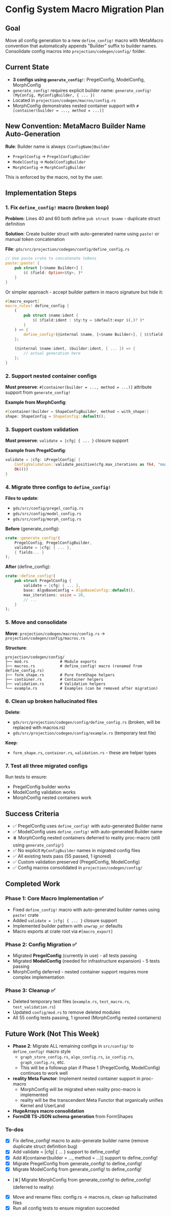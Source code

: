 # Config System Macro Migration Plan

## Goal
Move all config generation to a new `define_config!` macro with MetaMacro convention that automatically appends "Builder" suffix to builder names. Consolidate config macros into `projection/codegen/config/` folder.

## Current State
- **3 configs using `generate_config!`**: PregelConfig, ModelConfig, MorphConfig
- `generate_config!` requires explicit builder name: `generate_config!(MyConfig, MyConfigBuilder, { ... })`
- Located in `projection/codegen/macros/config.rs`
- MorphConfig demonstrates nested container support with `#[container(builder = ..., method = ...)]`

## New Convention: MetaMacro Builder Name Auto-Generation
**Rule**: Builder name is always `{ConfigName}Builder`
- `PregelConfig` → `PregelConfigBuilder`
- `ModelConfig` → `ModelConfigBuilder`  
- `MorphConfig` → `MorphConfigBuilder`

This is enforced by the macro, not by the user.

## Implementation Steps

### 1. Fix `define_config!` macro (broken loop)
**Problem**: Lines 40 and 60 both define `pub struct $name` - duplicate struct definition

**Solution**: Create builder struct with auto-generated name using `paste!` or manual token concatenation

**File**: `gds/src/projection/codegen/config/define_config.rs`

```rust
// Use paste crate to concatenate tokens
paste::paste! {
    pub struct [<$name Builder>] {
        $( $field: Option<$ty>, )*
    }
}
```

Or simpler approach - accept builder pattern in macro signature but hide it:
```rust
#[macro_export]
macro_rules! define_config {
    (
        pub struct $name:ident {
            $( $field:ident : $ty:ty = $default:expr $(,)? )*
        }
    ) => {
        define_config!(@internal $name, [<$name Builder>], { $($field : $ty = $default;)* });
    };
    
    (@internal $name:ident, $builder:ident, { ... }) => {
        // actual generation here
    };
}
```

### 2. Support nested container configs
**Must preserve**: `#[container(builder = ..., method = ...)]` attribute support from `generate_config!`

**Example from MorphConfig**:
```rust
#[container(builder = ShapeConfigBuilder, method = with_shape)]
shape: ShapeConfig = ShapeConfig::default();
```

### 3. Support custom validation
**Must preserve**: `validate = |cfg| { ... }` closure support

**Example from PregelConfig**:
```rust
validate = |cfg: &PregelConfig| {
    ConfigValidation::validate_positive(cfg.max_iterations as f64, "maxIterations")?;
    Ok(())
}
```

### 4. Migrate three configs to `define_config!`

**Files to update**:
- `gds/src/config/pregel_config.rs`
- `gds/src/config/model_config.rs`
- `gds/src/config/morph_config.rs`

**Before** (generate_config):
```rust
crate::generate_config!(
    PregelConfig, PregelConfigBuilder,
    validate = |cfg| { ... },
    { fields... }
);
```

**After** (define_config):
```rust
crate::define_config!(
    pub struct PregelConfig {
        validate = |cfg| { ... },
        base: AlgoBaseConfig = AlgoBaseConfig::default(),
        max_iterations: usize = 20,
        // ...
    }
);
```

### 5. Move and consolidate
**Move**: `projection/codegen/macros/config.rs` → `projection/codegen/config/macros.rs`

**Structure**:
```
projection/codegen/config/
├── mod.rs              # Module exports
├── macros.rs           # define_config! macro (renamed from define_config.rs)
├── form_shape.rs       # Pure FormShape helpers
├── container.rs        # Container helpers
├── validation.rs       # Validation helpers
└── example.rs          # Examples (can be removed after migration)
```

### 6. Clean up broken hallucinated files
**Delete**:
- `gds/src/projection/codegen/config/define_config.rs` (broken, will be replaced with macros.rs)
- `gds/src/projection/codegen/config/example.rs` (temporary test file)

**Keep**:
- `form_shape.rs`, `container.rs`, `validation.rs` - these are helper types

### 7. Test all three migrated configs
Run tests to ensure:
- PregelConfig builder works
- ModelConfig validation works  
- MorphConfig nested containers work

## Success Criteria

- ✅ PregelConfig uses `define_config!` with auto-generated Builder name
- ✅ ModelConfig uses `define_config!` with auto-generated Builder name
- ⏸️ MorphConfig nested containers deferred to reality proc-macro (still using `generate_config!`)
- ✅ No explicit `MyConfigBuilder` names in migrated config files
- ✅ All existing tests pass (55 passed, 1 ignored)
- ✅ Custom validation preserved (PregelConfig, ModelConfig)
- ✅ Config macros consolidated in `projection/codegen/config/`

## Completed Work

### Phase 1: Core Macro Implementation ✅
- Fixed `define_config!` macro with auto-generated builder names using `paste!` crate
- Added `validate = |cfg| { ... }` closure support
- Implemented builder pattern with `unwrap_or` defaults
- Macro exports at crate root via `#[macro_export]`

### Phase 2: Config Migration ✅
- Migrated **PregelConfig** (currently in use) - all tests passing
- Migrated **ModelConfig** (needed for infrastructure expansion) - 5 tests passing
- MorphConfig deferred - nested container support requires more complex implementation

### Phase 3: Cleanup ✅
- Deleted temporary test files (`example.rs`, `test_macro.rs`, `test_validation.rs`)
- Updated `config/mod.rs` to remove deleted modules
- All 55 config tests passing, 1 ignored (MorphConfig nested containers)

## Future Work (Not This Week)

- **Phase 2**: Migrate ALL remaining configs in `src/config/` to `define_config!` macro style
  - `graph_store_config.rs`, `algo_config.rs`, `io_config.rs`, `graph_config.rs`, etc.
  - This will be a followup plan if Phase 1 (PregelConfig, ModelConfig) continues to work well
- **reality Meta Functor**: Implement nested container support in proc-macro
  - MorphConfig will be migrated when reality proc-macro is implemented
  - reality will be the transcendent Meta Functor that organically unifies Kernel and UserLand
- **HugeArrays macro consolidation**  
- **FormDB TS-JSON schema generation** from FormShapes

### To-dos

- [x] Fix define_config! macro to auto-generate builder name (remove duplicate struct definition bug)
- [x] Add validate = |cfg| { ... } support to define_config!
- [x] Add #[container(builder = ..., method = ...)] support to define_config!
- [x] Migrate PregelConfig from generate_config! to define_config!
- [x] Migrate ModelConfig from generate_config! to define_config!
- [⏸️] Migrate MorphConfig from generate_config! to define_config! (deferred to reality)
- [x] Move and rename files: config.rs → macros.rs, clean up hallucinated files
- [x] Run all config tests to ensure migration succeeded
